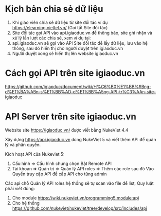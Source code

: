 # Kịch bản chia sẻ dữ liệu
1. Khi giáo viên chia sẻ dữ liệu từ site đối tác ví dụ https://elearning.viettel.vn/ (Goi tắt Site đối tác)
2. Site đối tác gọi API vào api.igiaoduc.vn để thông báo, site ghi nhận và xử lý lần lượt các chia sẻ, xem ví dụ tại: 
3. api.igiaoduc.vn sẽ gọi vào API Site đối tác để lấy dữ liệu, lưu vào hệ thống, sau đó hiển thị cho người duyệt trên igiaoduc.vn
4. Người duyệt xong sẽ  hiển thị lên website igiaoduc.vn

# Cách gọi API trên site igiaoduc.vn
https://github.com/igiaoduc/document/wiki/H%C6%B0%E1%BB%9Bng-d%E1%BA%ABn-s%E1%BB%AD-d%E1%BB%A5ng-API-tr%C3%AAn-site-igiaoduc

# API Server trên site igiaoduc.vn
Website site https://igiaoduc.vn/ được viết bằng NukeViet 4.4

Xây dựng https://api.igiaoduc.vn dùng NukeViet 5 và viết thêm API để quản lý và phân quyền.

Kích hoạt API của Nukeviet 5:
1. Cấu hình => Cấu hình chung chọn  Bật Remote API
2. Tài khoản => Quản trị => Quản lý API roles => Thêm các role sau đó Vào Quyền truy cập API để cấp API cho từng admin

Các api chỗ Quản lý API roles hệ thống sẽ tự scan vào file để list,  Quy luật phải viết đúng:
1. Cho module https://wiki.nukeviet.vn/programming5:module:api
2. Cho hệ thống https://github.com/nukeviet/nukeviet/tree/develop/src/includes/api

